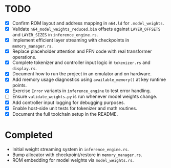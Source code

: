 # TODO

- [x] Confirm ROM layout and address mapping in `n64.ld` for `.model_weights`.
- [x] Validate `n64_model_weights_reduced.bin` offsets against `LAYER_OFFSETS` and `LAYER_SIZES` in `inference_engine.rs`.
- [x] Implement efficient layer streaming with checkpoints in `memory_manager.rs`.
- [x] Replace placeholder attention and FFN code with real transformer operations.
- [x] Complete tokenizer and controller input logic in `tokenizer.rs` and `display.rs`.
- [x] Document how to run the project in an emulator and on hardware.
- [x] Add memory usage diagnostics using `available_memory()` at key runtime points.
- [x] Exercise `Error` variants in `inference_engine` to test error handling.
- [ ] Ensure `validate_weights.py` is run whenever model weights change.
- [x] Add controller input logging for debugging purposes.
- [x] Enable host-side unit tests for tokenizer and math routines.
- [x] Document the full toolchain setup in the README.

# Completed

- Initial weight streaming system in `inference_engine.rs`.
- Bump allocator with checkpoint/restore in `memory_manager.rs`.
- ROM embedding for model weights via `model_weights.rs`.
